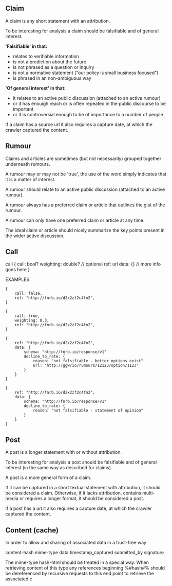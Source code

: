 
## Claim 

A claim is any short statement with an attribution.

To be interesting for analysis a claim should be 
falsifiable and of general interest.

**'Falsifiable' in that:**
* relates to verifiable information 
* is not a prediction about the future
* is not phrased as a question or inquiry
* is not a normative statement ("our policy is small business focused")
* is phrased in an non-ambiguous way

**'Of general interest' in that:**
* it relates to an active public discussion (attached to an active rumour)
* or it has enouigh reach or is often repeated in the public discourse to be important
* or it is controversial enough to be of importance to a number of people

If a claim has a source url it also requires a capture date, at which the crawler captured the content. 



## Rumour 

Claims and articles are sometimes (but not necessarily) 
grouped together underneath rumours. 

A rumour may or may not be 'true', the use of the word simply indicates that it is a matter of interest. 

A rumour should relate to an active public discussion (attached to an active rumour).

A rumour always has a preferred claim or article that outlines the gist of the rumour.

A rumour can only have one preferred claim or article at any time.

The ideal claim or article should nicely summarize the key points present in the wider active discussion.


## Call




call {
	call: bool?
	weighting: double? // optional
	ref: url
	data: {} // more info goes here 
}


EXAMPLES
```
{
	call: false,
	ref: "http://fnrb.io/d2x2zf2c4fn2",
}
```

```
{ 
	call: true,
	weighting: 0.3,
	ref: "http://fnrb.io/d2x2zf2c4fn2",
}
```

```
{ 
	ref: "http://fnrb.io/d2x2zf2c4fn2",	
	data: {
		schema: "http://fnrb.io/response/v1"
		decline_to_rate: {
			reason: "not falsifiable - better options exist"
			url: "http://ggw/io/rumours/12123/option/1123"
		}
	}
}
```

```
{ 
	ref: "http://fnrb.io/d2x2zf2c4fn2",
	data: {
		schema: "http://fnrb.io/response/v1"
		decline_to_rate: {
			reason: "not falsifiable - statement of opinion"
		}
	}
} 
```



## Post  

A post is a longer statement with or without attribution. 

To be interesting for analysis a post should be 
falsifiable and of general interest (in the same way
as described for claims).

A post is a more general form of a claim. 

If it can be captured in a short textual statement with attribution, it should be considered a claim. Otherwise, if it lacks attribution, contains multi-media or requires a longer format, it should be considered a post. 

If a post has a url it also requires a capture date, at which the crawler captured the content. 

## Content (cache) 

In order to allow and sharing of associated data in a trust-free way 

content-hash
mime-type
data
timestamp_captured
submitted_by
signature

The mime-type hash-html should be treated in a special way. When retrieving content of this type any references beginning %#hash#% should be dereferenced by recursive requests to this end point to retrieve the associated c